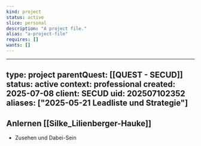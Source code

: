 ```yaml
---
kind: project
status: active
slice: personal
description: "A project file."
alias: "a-project-file"
requires: []
wants: []
---
```

---
type: project
parentQuest: [[QUEST - SECUD]]
status: active
context: professional
created: 2025-07-08
client: SECUD
uid: 202507102352
aliases: ["2025-05-21 Leadliste und Strategie"]
---

## Anlernen [[Silke_Lilienberger-Hauke]]
- Zusehen und Dabei-Sein
